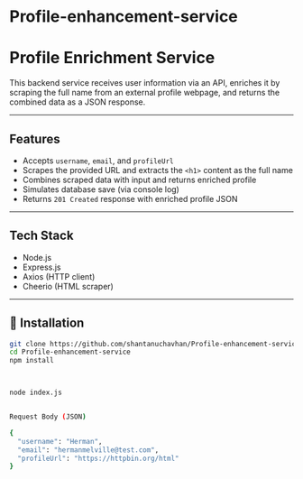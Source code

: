 # Profile-enhancement-service

#  Profile Enrichment Service

This backend service receives user information via an API, enriches it by scraping the full name from an external profile webpage, and returns the combined data as a JSON response.

---

##  Features

- Accepts `username`, `email`, and `profileUrl`
- Scrapes the provided URL and extracts the `<h1>` content as the full name
- Combines scraped data with input and returns enriched profile
- Simulates database save (via console log)
- Returns `201 Created` response with enriched profile JSON

---

##  Tech Stack

- Node.js
- Express.js
- Axios (HTTP client)
- Cheerio (HTML scraper)

---

## 🔧 Installation

```bash
git clone https://github.com/shantanuchavhan/Profile-enhancement-service.git
cd Profile-enhancement-service
npm install



node index.js


Request Body (JSON)

{
  "username": "Herman",
  "email": "hermanmelville@test.com",
  "profileUrl": "https://httpbin.org/html"
}
